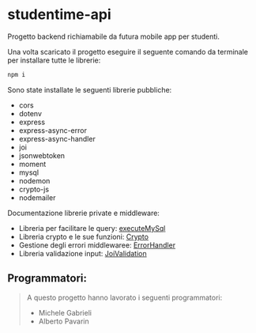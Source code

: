 # studentime-api

Progetto backend richiamabile da futura mobile app per studenti.

Una volta scaricato il progetto eseguire il seguente comando da terminale per installare tutte le librerie:

```cmd
npm i
```

Sono state installate le seguenti librerie pubbliche:

- cors
- dotenv
- express
- express-async-error
- express-async-handler
- joi
- jsonwebtoken
- moment
- mysql
- nodemon
- crypto-js
- nodemailer

Documentazione librerie private e middleware:

- Libreria per facilitare le query: [executeMySql](./documentation/executeMySql.md)
- Libreria crypto e le sue funzioni: [Crypto](./documentation/crypto.md)
- Gestione degli errori middlewaree: [ErrorHandler](./documentation/errorHandler.md)
- Libreria validazione input: [JoiValidation](./documentation/joiValidation.md)

## Programmatori:

> A questo progetto hanno lavorato i seguenti programmatori:
>
> - Michele Gabrieli
> - Alberto Pavarin
